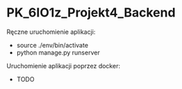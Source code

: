 # PK_6IO1z_Projekt4_Backend

Ręczne uruchomienie aplikacji:
  - source ./env/bin/activate
  - python manage.py runserver

Uruchomienie aplikacji poprzez docker:
  - TODO
